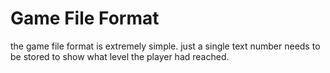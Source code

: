 # Game File Format #

the game file format is extremely simple.  just a single text number needs to be stored to show what level the player had reached.